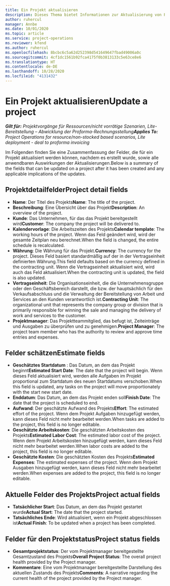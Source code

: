 ```yaml
---
title: Ein Projekt aktualisieren
description: Dieses Thema bietet Informationen zur Aktualisierung von Projekten in Project Operations.
author: ruhercul
manager: Annbe
ms.date: 10/01/2020
ms.topic: article
ms.service: project-operations
ms.reviewer: kfend
ms.author: ruhercul
ms.openlocfilehash: 8bcbc6c5a62d252398d541649647fbad49006a0c
ms.sourcegitcommit: 4cf1dc1561b92fca4175f0b3813133c5e63ce8e6
ms.translationtype: HT
ms.contentlocale: de-DE
ms.lasthandoff: 10/28/2020
ms.locfileid: "4131432"
---
```

# <a name="update-a-project"></a><span data-ttu-id="1efad-103">Ein Projekt aktualisieren</span><span class="sxs-lookup"><span data-stu-id="1efad-103">Update a project</span></span>

<span data-ttu-id="1efad-104">_**Gilt für:** Projektvorgänge für Ressourcen/nicht vorrätige Szenarien, Lite-Bereitstellung – Abwicklung der Proforma-Rechnungsstellung_</span><span class="sxs-lookup"><span data-stu-id="1efad-104">_**Applies To:** Project Operations for resource/non-stocked based scenarios, Lite deployment - deal to proforma invoicing_</span></span>

<span data-ttu-id="1efad-105">Im Folgenden finden Sie eine Zusammenfassung der Felder, die für ein Projekt aktualisiert werden können, nachdem es erstellt wurde, sowie alle anwendbaren Auswirkungen der Aktualisierungen.</span><span class="sxs-lookup"><span data-stu-id="1efad-105">Below is a summary of the fields that can be updated on a project after it has been created and any applicable implications of the updates.</span></span>

## <a name="project-detail-fields"></a><span data-ttu-id="1efad-106">Projektdetailfelder</span><span class="sxs-lookup"><span data-stu-id="1efad-106">Project detail fields</span></span>

- <span data-ttu-id="1efad-107">**Name**: Der Titel des Projekts</span><span class="sxs-lookup"><span data-stu-id="1efad-107">**Name**: The title of the project.</span></span>
- <span data-ttu-id="1efad-108">**Beschreibung**: Eine Übersicht über das Projekt</span><span class="sxs-lookup"><span data-stu-id="1efad-108">**Description**: An overview of the project.</span></span>
- <span data-ttu-id="1efad-109">**Kunde**: Das Unternehmen, für das das Projekt bereitgestellt wird</span><span class="sxs-lookup"><span data-stu-id="1efad-109">**Customer**: The company the project will be delivered to.</span></span>
- <span data-ttu-id="1efad-110">**Kalendervorlage**: Die Arbeitszeiten des Projekts</span><span class="sxs-lookup"><span data-stu-id="1efad-110">**Calendar template**: The working hours of the project.</span></span> <span data-ttu-id="1efad-111">Wenn das Feld geändert wird, wird der gesamte Zeitplan neu berechnet.</span><span class="sxs-lookup"><span data-stu-id="1efad-111">When the field is changed, the entire schedule is recalculated.</span></span>
- <span data-ttu-id="1efad-112">**Währung**: Die Währung für das Projekt.</span><span class="sxs-lookup"><span data-stu-id="1efad-112">**Currency**: The currency for the project.</span></span> <span data-ttu-id="1efad-113">Dieses Feld basiert standardmäßig auf der in der Vertragseinheit definierten Währung.</span><span class="sxs-lookup"><span data-stu-id="1efad-113">This field defaults based on the currency defined in the contracting unit.</span></span> <span data-ttu-id="1efad-114">Wenn die Vertragseinheit aktualisiert wird, wird auch das Feld aktualisiert.</span><span class="sxs-lookup"><span data-stu-id="1efad-114">When the contracting unit is updated, the field is also updated.</span></span>
- <span data-ttu-id="1efad-115">**Vertragseinheit**: Die Organisationseinheit, die die Unternehmensgruppe oder den Geschäftsbereich darstellt, die bzw. der hauptsächlich für den Verkaufsabschluss und die Verwaltung der Bereitstellung von Arbeit und Services an den Kunden verantwortlich ist.</span><span class="sxs-lookup"><span data-stu-id="1efad-115">**Contracting Unit**: The organizational unit that represents the company group or division that is primarily responsible for winning the sale and managing the delivery of work and services to the customer.</span></span> 
- <span data-ttu-id="1efad-116">**Projektmanager**: Das Projektteammitglied, das befugt ist, Zeiteinträge und Ausgaben zu überprüfen und zu genehmigen.</span><span class="sxs-lookup"><span data-stu-id="1efad-116">**Project Manager**: The project team member who has the authority to review and approve time entries and expenses.</span></span>

## <a name="estimate-fields"></a><span data-ttu-id="1efad-117">Felder schätzen</span><span class="sxs-lookup"><span data-stu-id="1efad-117">Estimate fields</span></span>

- <span data-ttu-id="1efad-118">**Geschätztes Startdatum** : Das Datum, an dem das Projekt beginnt</span><span class="sxs-lookup"><span data-stu-id="1efad-118">**Estimated Start Date**: The date that the project will begin.</span></span> <span data-ttu-id="1efad-119">Wenn dieses Feld aktualisiert wird, werden alle Aufgaben im Projekt proportional zum Startdatum des neuen Startdatums verschoben.</span><span class="sxs-lookup"><span data-stu-id="1efad-119">When this field is updated, any tasks on the project will move proportionately with the start new start date.</span></span>
- <span data-ttu-id="1efad-120">**Enddatum**: Das Datum, an dem das Projekt enden soll</span><span class="sxs-lookup"><span data-stu-id="1efad-120">**Finish Date**: The date that the project is scheduled to end.</span></span>
- <span data-ttu-id="1efad-121">**Aufwand**: Der geschätzte Aufwand des Projekts</span><span class="sxs-lookup"><span data-stu-id="1efad-121">**Effort**: The estimated effort of the project.</span></span> <span data-ttu-id="1efad-122">Wenn dem Projekt Aufgaben hinzugefügt werden, kann dieses Feld nicht mehr bearbeitet werden.</span><span class="sxs-lookup"><span data-stu-id="1efad-122">When tasks are added to the project, this field is no longer editable.</span></span>
- <span data-ttu-id="1efad-123">**Geschätzte Arbeitskosten**: Die geschätzten Arbeitskosten des Projekts</span><span class="sxs-lookup"><span data-stu-id="1efad-123">**Estimated Labor Cost**: The estimated labor cost of the project.</span></span> <span data-ttu-id="1efad-124">Wenn dem Projekt Arbeitskosten hinzugefügt werden, kann dieses Feld nicht mehr bearbeitet werden.</span><span class="sxs-lookup"><span data-stu-id="1efad-124">When labor costs are added to the project, this field is no longer editable.</span></span>
- <span data-ttu-id="1efad-125">**Geschätzte Kosten**: Die geschätzten Kosten des Projekts</span><span class="sxs-lookup"><span data-stu-id="1efad-125">**Estimated Expenses**: The estimated expenses of the project.</span></span> <span data-ttu-id="1efad-126">Wenn dem Projekt Ausgaben hinzugefügt werden, kann dieses Feld nicht mehr bearbeitet werden.</span><span class="sxs-lookup"><span data-stu-id="1efad-126">When expenses are added to the project, this field is no longer editable.</span></span>

## <a name="project-actual-fields"></a><span data-ttu-id="1efad-127">Aktuelle Felder des Projekts</span><span class="sxs-lookup"><span data-stu-id="1efad-127">Project actual fields</span></span>
- <span data-ttu-id="1efad-128">**Tatsächlicher Start**: Das Datum, an dem das Projekt gestartet wurde</span><span class="sxs-lookup"><span data-stu-id="1efad-128">**Actual Start**: The date that the project started.</span></span>
- <span data-ttu-id="1efad-129">**Tatsächliches Ende**: Wird aktualisiert, wenn ein Projekt abgeschlossen ist</span><span class="sxs-lookup"><span data-stu-id="1efad-129">**Actual Finish**: To be updated when a project has been completed.</span></span>

## <a name="project-status-fields"></a><span data-ttu-id="1efad-130">Felder für den Projektstatus</span><span class="sxs-lookup"><span data-stu-id="1efad-130">Project status fields</span></span>

- <span data-ttu-id="1efad-131">**Gesamtprojektstatus**: Der vom Projektmanager bereitgestellte Gesamtzustand des Projekts</span><span class="sxs-lookup"><span data-stu-id="1efad-131">**Overall Project Status**: The overall project health provided by the Project manager.</span></span>
- <span data-ttu-id="1efad-132">**Kommentare**: Eine vom Projektmanager bereitgestellte Darstellung des aktuellen Zustands des Projekts</span><span class="sxs-lookup"><span data-stu-id="1efad-132">**Comments**: A narrative regarding the current health of the project provided by the Project manager.</span></span>

